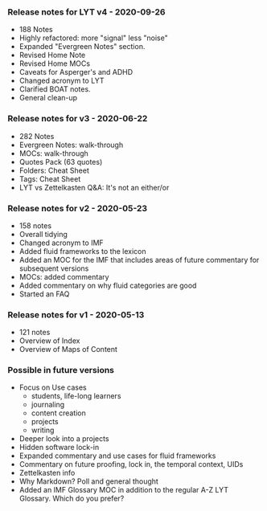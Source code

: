 ### Release notes for LYT v4 - 2020-09-26
- 188 Notes
- Highly refactored: more "signal" less "noise"
- Expanded "Evergreen Notes" section. 
- Revised Home Note
- Revised Home MOCs
- Caveats for Asperger's and ADHD
- Changed acronym to LYT
- Clarified BOAT notes.
- General clean-up

### Release notes for v3 - 2020-06-22
- 282 Notes
- Evergreen Notes: walk-through
- MOCs: walk-through
- Quotes Pack (63 quotes)
- Folders: Cheat Sheet
- Tags: Cheat Sheet
- LYT vs Zettelkasten Q&A: It's not an either/or

### Release notes for v2 - 2020-05-23
- 158 notes
- Overall tidying
- Changed acronym to IMF
- Added fluid frameworks to the lexicon
- Added an MOC for the IMF that includes areas of future commentary for subsequent versions
- MOCs: added commentary
- Added commentary on why fluid categories are good
- Started an FAQ

### Release notes for v1 - 2020-05-13
- 121 notes
- Overview of Index
- Overview of Maps of Content

### Possible in future versions
- Focus on Use cases
	- students, life-long learners
	- journaling
	- content creation
	- projects
	- writing
- Deeper look into a projects
- Hidden software lock-in 
- Expanded commentary and use cases for fluid frameworks
- Commentary on future proofing, lock in, the temporal context, UIDs
- Zettelkasten info
- Why Markdown? Poll and general thought
- Added an IMF Glossary MOC in addition to the regular A-Z LYT Glossary. Which do you prefer?
